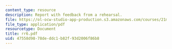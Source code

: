 ```yaml
---
content_type: resource
description: Report with feedback from a rehearsal.
file: https://ol-ocw-studio-app-production.s3.amazonaws.com/courses/21m-873-theater-arts-topics-suburbia-january-iap-2008/47558d9878deddc1b82f93d2006f86b8_rr6.pdf
file_type: application/pdf
resourcetype: Document
title: rr6.pdf
uid: 47558d98-78de-ddc1-b82f-93d2006f86b8
---
```

